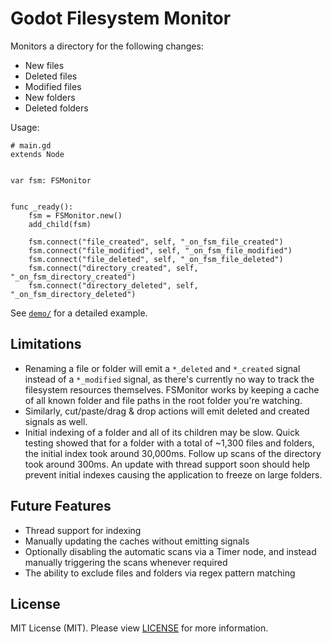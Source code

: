 # Godot Filesystem Monitor

Monitors a directory for the following changes:
- New files
- Deleted files
- Modified files
- New folders
- Deleted folders

Usage:

```gdscript
# main.gd
extends Node


var fsm: FSMonitor


func _ready():
	fsm = FSMonitor.new()
	add_child(fsm)
	
	fsm.connect("file_created", self, "_on_fsm_file_created")
	fsm.connect("file_modified", self, "_on_fsm_file_modified")
	fsm.connect("file_deleted", self, "_on_fsm_file_deleted")
	fsm.connect("directory_created", self, "_on_fsm_directory_created")
	fsm.connect("directory_deleted", self, "_on_fsm_directory_deleted")
```

See [`demo/`](/demo) for a detailed example.

## Limitations
- Renaming a file or folder will emit a `*_deleted` and `*_created` signal instead of a `*_modified` signal, as there's currently no way to track the filesystem resources themselves. FSMonitor works by keeping a cache of all known folder and file paths in the root folder you're watching.
- Similarly, cut/paste/drag & drop actions will emit deleted and created signals as well.
- Initial indexing of a folder and all of its children may be slow. Quick testing showed that for a folder with a total of ~1,300 files and folders, the initial index took around 30,000ms. Follow up scans of the directory took around 300ms. An update with thread support soon should help prevent initial indexes causing the application to freeze on large folders.

## Future Features
- Thread support for indexing
- Manually updating the caches without emitting signals
- Optionally disabling the automatic scans via a Timer node, and instead manually triggering the scans whenever required
- The ability to exclude files and folders via regex pattern matching

## License

MIT License (MIT). Please view [LICENSE](LICENSE) for more information.
